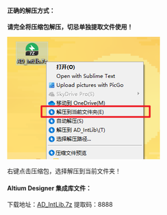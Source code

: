 #### 正确的解压方式：

**请完全将压缩包解压，切忌单独提取文件使用！**

![](../data/img/2020-10-19_20-45.png)

右键点击压缩包，选择解压到当前文件夹！

#### Altium Designer 集成库文件：
下载地址：[AD_IntLib.7z](https://pan.baidu.com/s/1sNBmb9lnFgFKBFdHkxptng) 	提取码：8888